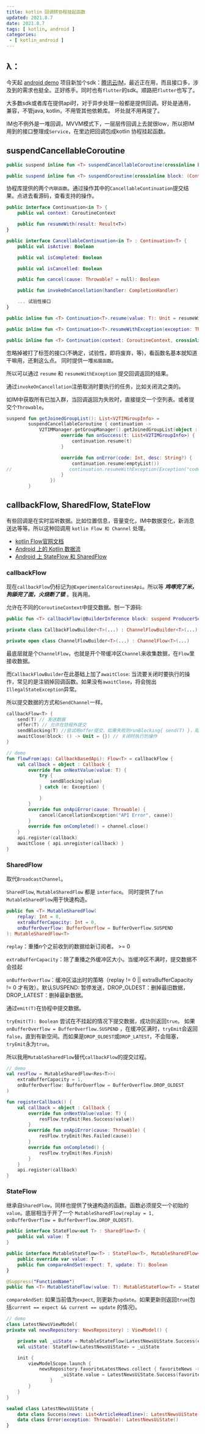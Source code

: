 ```yaml
---
title: kotlin 回调转协程挂起函数
updated: 2021.8.7
date: 2021.8.7
tags: [ kotlin, android ]
categories:
 - [ kotlin_android ]
---
```


## λ：

今天起 [android demo](https://github.com/lzyprime/android_demos) 项目新加个sdk：[腾讯云IM](https://cloud.tencent.com/product/im)，最近正在用，而且接口多，涉及到的需求也挺全。正好练手。同时也有`flutter`的sdk。顺路把`flutter`也写了。

大多数sdk或者库在提供api时，对于异步处理一般都是提供回调。好处是通用，兼容，不管java, kotlin，不用管其他依赖库。 坏处就不用再提了。

IM也不例外是一堆回调，MVVM模式下，一层层传回调上去就很low，所以把IM用到的接口整理成`Service`，在里边把回调包成kotlin 协程挂起函数。

## suspendCancellableCoroutine

```kotlin
public suspend inline fun <T> suspendCancellableCoroutine(crossinline block: (CancellableContinuation<T>) -> Unit): T 

public suspend inline fun <T> suspendCoroutine(crossinline block: (Continuation<T>) -> Unit): T
```

协程库提供的两个`内联函数`。通过操作其中的`CancellableContinuation`提交结果。点进去看源码，查看支持的操作。

```kotlin
public interface Continuation<in T> {
    public val context: CoroutineContext

    public fun resumeWith(result: Result<T>)
}

public interface CancellableContinuation<in T> : Continuation<T> {
    public val isActive: Boolean

    public val isCompleted: Boolean

    public val isCancelled: Boolean

    public fun cancel(cause: Throwable? = null): Boolean

    public fun invokeOnCancellation(handler: CompletionHandler)

    ... 试验性接口
}

public inline fun <T> Continuation<T>.resume(value: T): Unit = resumeWith(Result.success(value))

public inline fun <T> Continuation<T>.resumeWithException(exception: Throwable): Unit = resumeWith(Result.failure(exception))

public inline fun <T> Continuation(context: CoroutineContext, crossinline resumeWith: (Result<T>) -> Unit): Continuation<T>
```

忽略掉被打了标签的接口(不确定，试验性，即将废弃，等)，看函数名基本就知道干嘛用，还剩这么点。 同时提供一堆`拓展函数`。

所以可以通过 `resume` 和 `resumeWithException` 提交回调返回的结果。

通过`invokeOnCancellation`注册取消时要执行的任务，比如关闭流之类的。

如IM中获取所有已加入群，当回调返回为失败时，直接提交一个空列表。或者提交个`Throwable`。

```kotlin
suspend fun getJoinedGroupList(): List<V2TIMGroupInfo> =
        suspendCancellableCoroutine { continuation ->
            V2TIMManager.getGroupManager().getJoinedGroupList(object : V2TIMValueCallback<List<V2TIMGroupInfo>> {
                    override fun onSuccess(t: List<V2TIMGroupInfo>) {
                        continuation.resume(t)
                    }

                    override fun onError(code: Int, desc: String?) {
                        continuation.resume(emptyList())
//                     continuation.resumeWithException(Exception("code: $code, desc: $desc"))
                    }
                })
        }
```

## callbackFlow, SharedFlow, StateFlow

有些回调是在实时监听数据。比如位置信息，音量变化，IM中数据变化，新消息送达等等。所以这种回调用 `kotlin Flow 和 Channel` 处理。

- [kotlin Flow官网文档](https://www.kotlincn.net/docs/reference/coroutines/flow.html)
- [Android 上的 Kotlin 数据流](https://developer.android.google.cn/kotlin/flow)
- [Android 上 StateFlow 和 SharedFlow
](https://developer.android.google.cn/kotlin/flow/stateflow-and-sharedflow)

### callbackFlow

现在`callbackFlow`仍标记为`@ExperimentalCoroutinesApi`。所以等 ***鸡啄完了米，狗舔完了面，火烧断了锁*** 。我再用。

允许在不同的`CoroutineContext`中提交数据。刨一下源码:

```kotlin
public fun <T> callbackFlow(@BuilderInference block: suspend ProducerScope<T>.() -> Unit): Flow<T> = CallbackFlowBuilder(block)

private class CallbackFlowBuilder<T>(...) : ChannelFlowBuilder<T>(...)

private open class ChannelFlowBuilder<T>(...) : ChannelFlow<T>(...)
```

最底层就是个`ChannelFlow`，也就是开个带缓冲区`Channel`来收集数据，在`Flow`里接收数据。

而`CallbackFlowBuilder`在此基础上加了`awaitClose`: 当流要关闭时要执行的操作，常见的是注销掉回调函数。如果没有`awaitClose`，将会抛出`IllegalStateException`异常。

所以提交数据的方式和`SendChannel`一样。

```kotlin
callbackFlow<T> {
    send(T) // 发送数据
    offer(T) // 允许在协程外提交
    sendBlocking(T) //尝试用offer提交，如果失败则runBlocking{ send(T) }，阻塞式提交
    awaitClose(block: () -> Unit = {}) // 关闭时执行的操作
}
```

```kotlin
// demo
fun flowFrom(api: CallbackBasedApi): Flow<T> = callbackFlow {
    val callback = object : Callback {
        override fun onNextValue(value: T) {
            try {
                sendBlocking(value)
            } catch (e: Exception) {

            }
        }
        override fun onApiError(cause: Throwable) {
            cancel(CancellationException("API Error", cause))
        }
        override fun onCompleted() = channel.close()
    }
    api.register(callback)
    awaitClose { api.unregister(callback) }
}
```

### SharedFlow

取代`BroadcastChannel`。

`SharedFlow`, `MutableSharedFlow` 都是 `interface`。 同时提供了`fun MutableSharedFlow`用于快速构造。

```kotlin
public fun <T> MutableSharedFlow(
    replay: Int = 0,
    extraBufferCapacity: Int = 0,
    onBufferOverflow: BufferOverflow = BufferOverflow.SUSPEND
): MutableSharedFlow<T> 
```

`replay`：重播n个之前收到的数据给新订阅者。 >= 0

`extraBufferCapacity`：除了重播之外缓冲区大小。当缓冲区不满时，提交数据不会挂起

`onBufferOverflow`：缓冲区溢出时的策略（replay != 0 || extraBufferCapacity != 0 才有效）。默认SUSPEND: 暂停发送，DROP_OLDEST：删掉最旧数据，DROP_LATEST：删掉最新数据。

通过`emit(T)`在协程中提交数据。

`tryEmit(T): Boolean` 尝试在不挂起的情况下提交数据，成功则返回`true`。 如果`onBufferOverflow = BufferOverflow.SUSPEND` ，在缓冲区满时，`tryEmit`会返回`false`，直到有新空间。而如果是`DROP_OLDEST`或`DROP_LATEST`，不会阻塞，`tryEmit`永为`true`。

所以我用`MutableSharedFlow`替代`callbackFlow`的提交过程。

```kotlin
// demo
val resFlow = MutableSharedFlow<Res<T>>(
    extraBufferCapacity = 1,
    onBufferOverflow: BufferOverflow = BufferOverflow.DROP_OLDEST
)

fun registerCallback() {
    val callback = object : Callback {
        override fun onNextValue(value: T) {
            resFlow.tryEmit(Res.Success(value))
        }
        override fun onApiError(cause: Throwable) {
            resFlow.tryEmit(Res.Failed(cause))
        }
        override fun onCompleted() {
            resFlow.tryEmit(Res.Finish)
        }
    }
    api.register(callback)
}
```

### StateFlow

继承自`SharedFlow`，同样也提供了快速构造的函数。函数必须提交一个初始的`value`。底层相当于开了一个 `MutableSharedFlow(replay = 1, onBufferOverflow = BufferOverflow.DROP_OLDEST)`.

```kotlin
public interface StateFlow<out T> : SharedFlow<T> {
    public val value: T
}

public interface MutableStateFlow<T> : StateFlow<T>, MutableSharedFlow<T> {
    public override var value: T
    public fun compareAndSet(expect: T, update: T): Boolean
}

@Suppress("FunctionName")
public fun <T> MutableStateFlow(value: T): MutableStateFlow<T> = StateFlowImpl(value ?: NULL)
```
`compareAndSet`: 如果当前值为`expect`, 则更新为`update`。如果更新则返回`true`(包括`current == expect && current == update` 的情况)。

```kotlin
// demo
class LatestNewsViewModel(
private val newsRepository: NewsRepository) : ViewModel() {

    private val _uiState = MutableStateFlow(LatestNewsUiState.Success(emptyList()))
    val uiState: StateFlow<LatestNewsUiState> = _uiState

    init {
        viewModelScope.launch {
            newsRepository.favoriteLatestNews.collect { favoriteNews ->
                    _uiState.value = LatestNewsUiState.Success(favoriteNews)
                }
        }
    }
}

sealed class LatestNewsUiState {
    data class Success(news: List<ArticleHeadline>): LatestNewsUiState()
    data class Error(exception: Throwable): LatestNewsUiState()
}
```